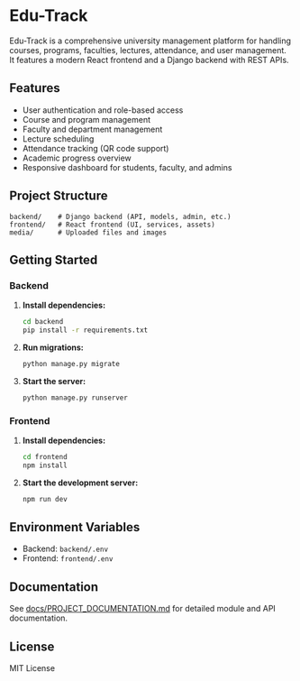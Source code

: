 # Edu-Track

Edu-Track is a comprehensive university management platform for handling courses, programs, faculties, lectures, attendance, and user management.  
It features a modern React frontend and a Django backend with REST APIs.

## Features

- User authentication and role-based access
- Course and program management
- Faculty and department management
- Lecture scheduling
- Attendance tracking (QR code support)
- Academic progress overview
- Responsive dashboard for students, faculty, and admins

## Project Structure

```
backend/    # Django backend (API, models, admin, etc.)
frontend/   # React frontend (UI, services, assets)
media/      # Uploaded files and images
```

## Getting Started

### Backend

1. **Install dependencies:**
   ```sh
   cd backend
   pip install -r requirements.txt
   ```
2. **Run migrations:**
   ```sh
   python manage.py migrate
   ```
3. **Start the server:**
   ```sh
   python manage.py runserver
   ```

### Frontend

1. **Install dependencies:**
   ```sh
   cd frontend
   npm install
   ```
2. **Start the development server:**
   ```sh
   npm run dev
   ```

## Environment Variables

- Backend: `backend/.env`
- Frontend: `frontend/.env`

## Documentation

See [docs/PROJECT_DOCUMENTATION.md](docs/PROJECT_DOCUMENTATION.md) for detailed module and API documentation.

## License

MIT License
